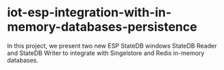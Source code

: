# iot-esp-integration-with-in-memory-databases-persistence
In this project, we present two new ESP StateDB windows StateDB Reader and StateDB Writer to integrate with Singelstore and Redis in-memory databases. 
